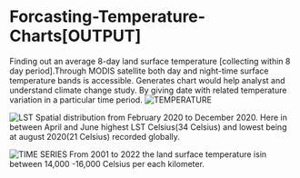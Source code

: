 # Forcasting-Temperature-Charts[OUTPUT]
Finding out an average 8-day land surface temperature [collecting within 8 day period].Through MODIS satellite both day and night-time surface temperature bands is accessible. Generates chart would help analyst and understand climate change study. By giving date with related temperature variation in a particular time period.
![TEMPERATURE](https://user-images.githubusercontent.com/90825034/232911771-c0ecbacf-9176-47fb-b117-6dba0e602925.png)


![LST](https://user-images.githubusercontent.com/90825034/232913492-d739d9e7-ae13-496f-8925-f8fca5b09d91.png)
Spatial distribution from February 2020 to December 2020. Here in between April and June highest LST Celsius(34 Celsius) and lowest being at august 2020(21 Celsius) recorded globally.

![TIME SERIES](https://user-images.githubusercontent.com/90825034/232913924-ffb94a24-17df-4c49-bd18-6172f31bd582.png)
From 2001 to 2022 the land surface temperature isin between 14,000 -16,000 Celsius per each kilometer.

